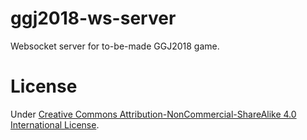 # ggj2018-ws-server

Websocket server for to-be-made GGJ2018 game.

# License

Under [Creative Commons Attribution-NonCommercial-ShareAlike 4.0 International License](https://github.com/haxpor/fkit/blob/master/LICENSE).
